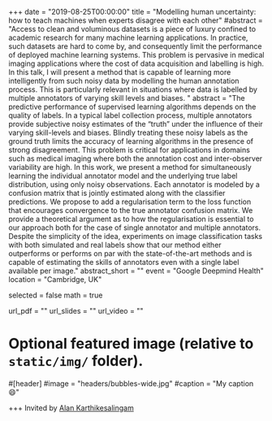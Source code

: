 +++
date = "2019-08-25T00:00:00"
title = "Modelling human uncertainty: how to teach machines when experts disagree with each other"
#abstract = "Access to clean and voluminous datasets is a piece of luxury confined to academic research for many machine learning applications. In practice, such datasets are hard to come by, and consequently limit the performance of deployed machine learning systems. This problem is pervasive in medical imaging applications where the cost of data acquisition and labelling is high. In this talk, I will present a method that is capable of learning more intelligently from such noisy data by modelling the human annotation process. This is particularly relevant in situations where data is labelled by multiple annotators of varying skill levels and biases. "
abstract = "The predictive performance of supervised learning algorithms depends on the quality of labels. In a typical label collection process, multiple annotators provide subjective noisy estimates of the “truth” under the influence of their varying skill-levels and biases. Blindly treating these noisy labels as the ground truth limits the accuracy of learning algorithms in the presence of strong disagreement. This problem is critical for applications in domains such as medical imaging where both the annotation cost and inter-observer variability are high. In this work, we present a method for simultaneously learning the individual annotator model and the underlying true label distribution, using only noisy observations. Each annotator is modeled by a confusion matrix that is jointly estimated along with the classifier predictions. We propose to add a regularisation term to the loss function that encourages convergence to the true annotator confusion matrix. We provide a theoretical argument as to how the regularisation is essential to our approach both for the case of single annotator and multiple annotators. Despite the simplicity of the idea, experiments on image classification tasks with both simulated and real labels show that our method either outperforms or performs on par with the state-of-the-art methods and is capable of estimating the skills of annotators even with a single label available per image."
abstract_short = ""
event = "Google Deepmind Health"
location = "Cambridge, UK"

selected = false
math = true

url_pdf = ""
url_slides = ""
url_video = ""

# Optional featured image (relative to `static/img/` folder).
#[header]
#image = "headers/bubbles-wide.jpg"
#caption = "My caption :smile:"

+++
Invited by [Alan Karthikesalingam](https://uk.linkedin.com/in/alankarthi)